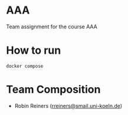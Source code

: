 # AAA
Team assignment for the course AAA 

# How to run
```(bash)
docker compose 
```

# Team Composition 

- Robin Reiners (rreiners@smail.uni-koeln.de)
